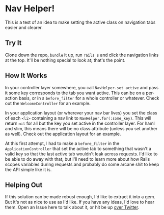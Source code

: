 # Nav Helper!

This is a test of an idea to make setting the active class on navigation tabs
easier and clearer.


## Try It

Clone down the repo, `bundle` it up, run `rails s` and click the navigation
links at the top. It'll be nothing special to look at; that's the point.


## How It Works

In your controller layer somewhere, you call `NavHelper.set_active` and pass it
some key corresponds to the tab you want active. This can be on a per-action
basis, or in a `before_filter` for a whole controller or whatever. Check out the
`WelcomeController` for an example.

In your application layout (or wherever your nav bar lives) you set the class of
each `<li>` containing a nav link to `NavHelper.for(:some_key)`. This will
return `nil` for all but the key you set active in the controller layer. For
haml and slim, this means there will be no class attribute (unless you set
another as well). Check out the application layout for an example.

At this first attempt, I had to make a `before_filter` in the
`ApplicationController` that set the active tab to something that wasn't a valid
key so that the last active tab wouldn't leak across requests. I'd like to be
able to do away with that, but I'll need to learn more about how Rails scopes
variables during requests and probably do some arcane shit to keep the API
simple like it is.


## Helping Out

If this solution can be made robust enough, I'd like to extract it into a gem.
But it's not as nice to use as I'd like. If you have any ideas, I'd love to hear
them. Open an Issue here to talk about it, or hit be up [over
Twitter](http://twitter.com/benhamill/).
